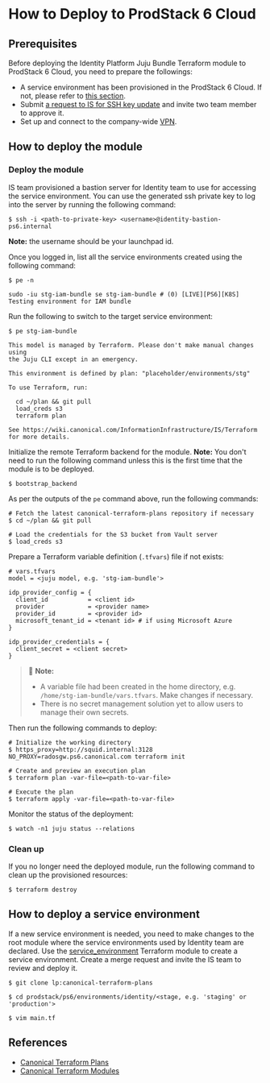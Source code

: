 # How to Deploy to ProdStack 6 Cloud

## Prerequisites

Before deploying the Identity Platform Juju Bundle Terraform module to ProdStack
6 Cloud, you need to prepare the followings:

- A service environment has been provisioned in the ProdStack 6 Cloud. If not,
  please refer to [this section](#how-to-deploy-a-service-environment).
- Submit [a request to IS for SSH key update](https://portal.admin.canonical.com/requests/new)
and invite two team member to approve it.
- Set up and connect to the
  company-wide [VPN](https://wiki.canonical.com/InformationInfrastructure/IS/HowTo/CompanyOpenVPN).

## How to deploy the module

### Deploy the module

IS team provisioned a bastion server for Identity team to use for accessing the
service environment.
You can use the generated ssh private key to log into the server by running the
following command:

```shell
$ ssh -i <path-to-private-key> <username>@identity-bastion-ps6.internal
```

**Note:** the username should be your launchpad id.

Once you logged in, list all the service environments created using the
following command:

```shell
$ pe -n

sudo -iu stg-iam-bundle se stg-iam-bundle # (0) [LIVE][PS6][K8S] Testing environment for IAM bundle
```

Run the following to switch to the target service environment:

```shell
$ pe stg-iam-bundle

This model is managed by Terraform. Please don't make manual changes using
the Juju CLI except in an emergency.

This environment is defined by plan: "placeholder/environments/stg"

To use Terraform, run:

  cd ~/plan && git pull
  load_creds s3
  terraform plan

See https://wiki.canonical.com/InformationInfrastructure/IS/Terraform
for more details.
```

Initialize the remote Terraform backend for the module. **Note:** You don't
need to run the following command unless this is the first time that the module
is to be deployed.

```shell
$ bootstrap_backend
```

As per the outputs of the `pe` command above, run the following commands:

```shell
# Fetch the latest canonical-terraform-plans repository if necessary
$ cd ~/plan && git pull

# Load the credentials for the S3 bucket from Vault server
$ load_creds s3
```

Prepare a Terraform variable definition (`.tfvars`) file if not exists:

```shell
# vars.tfvars
model = <juju model, e.g. 'stg-iam-bundle'>

idp_provider_config = {
  client_id           = <client id>
  provider            = <provider name>
  provider_id         = <provider id>
  microsoft_tenant_id = <tenant id> # if using Microsoft Azure
}

idp_provider_credentials = {
  client_secret = <client secret>
}
```

> :rotating_light: **Note:**
>
> - A variable file had been created in the home directory,
    e.g. `/home/stg-iam-bundle/vars.tfvars`. Make changes if necessary.
> - There is no secret management solution yet to allow users to manage their
    own secrets.

Then run the following commands to deploy:

```shell
# Initialize the working directory
$ https_proxy=http://squid.internal:3128 NO_PROXY=radosgw.ps6.canonical.com terraform init

# Create and preview an execution plan
$ terraform plan -var-file=<path-to-var-file>

# Execute the plan
$ terraform apply -var-file=<path-to-var-file>
```

Monitor the status of the deployment:

```shell
$ watch -n1 juju status --relations
```

### Clean up

If you no longer need the deployed module, run the following command to clean up
the provisioned resources:

```shell
$ terraform destroy
```

## How to deploy a service environment

If a new service environment is needed, you need to make changes to the root
module where the service environments used by Identity team are declared. Use
the [service_environment](https://git.launchpad.net/canonical-terraform-modules/tree/prodstack/common/service_environment/README.md)
Terraform module to create a service environment. Create a merge request and
invite the IS team to review and deploy it.

```shell
$ git clone lp:canonical-terraform-plans

$ cd prodstack/ps6/environments/identity/<stage, e.g. 'staging' or 'production'>

$ vim main.tf
```

## References

- [Canonical Terraform Plans](https://launchpad.net/canonical-terraform-plans)
- [Canonical Terraform Modules](https://launchpad.net/canonical-terraform-modules)
